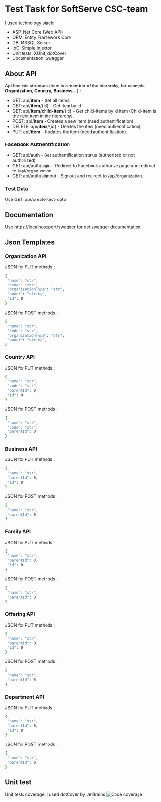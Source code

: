 # Test Task for SoftServe CSC-team

I used technology stack:
- ASP .Net Core (Web API)
- ORM: Entity Framework Core
- DB: MSSQL Server
- IoC: Simple Injector
- Unit tests: XUnit, dotCover
- Documentation: Swagger

## About API
Api has this structure (item is a member of the hierarchy, for example **Organization, Country, Business...**) : 
- GET: api/**item** - Get all items.
- GET: api/**item**/{id} - Get item by id.
- GET: api/**item**/**child-item**/{id} - Get child-items by id item (Child-item is the next item in the hierarchy).
- POST: api/**item** - Creates a new item (need authentification).
- DELETE: api/**item**/{id} - Deletes the item (need authentification).
- PUT: api/**item** - Updates the item (need authentification).
### Facebook Authentification
- GET: api/auth - Get authentification status (authorized or not authorized).
- GET: api/auth/sigin - Redirect to Facebook authorize page and redirect to /api/organization
- GET: api/auth/signout - Signout and redirect to /api/organization.
### Test Data
Use GET: api/create-test-data
## Documentation
Use https://localhost:port/swagger for get swagger documentation.

## Json Templates
### Organization API
JSON for PUT methods :
 ```sh
 {
  "name": "str",
  "code": "str",
  "organizationType": "str",
  "owner": "string",
  "id": 0
}
 ```
 JSON for POST methods :
 ```sh
 {
  "name": "str",
  "code": "str",
  "organizationType": "str",
  "owner": "string",
}
 ```
 ### Country API
 JSON for PUT methods :
 ```sh
 {
  "name": "str",
  "code": "str",
  "parentId": 0,
  "id": 0
}
 ```
 JSON for POST methods :
 ```sh
 {
  "name": "str",
  "code": "str",
  "parentId": 0
}
 ```
 
 ### Business API
 JSON for PUT methods :
 ```sh
 {
  "name": "str",
  "parentId": 0,
  "id": 0
}
 ```
 JSON for POST methods :
 ```sh
 {
  "name": "str",
  "parentId": 0
}
 ```
 ### Family API
 JSON for PUT methods :
 ```sh
 {
  "name": "str",
  "parentId": 0,
  "id": 0
}
 ```
 JSON for POST methods :
 ```sh
 {
  "name": "str",
  "parentId": 0
}
 ```
 ### Offering API
 JSON for PUT methods :
 ```sh
 {
  "name": "str",
  "parentId": 0,
  "id": 0
}
 ```
 JSON for POST methods :
 ```sh
 {
  "name": "str",
  "parentId": 0
}
 ```
 ### Department API
 JSON for PUT methods :
 ```sh
 {
  "name": "str",
  "parentId": 0,
  "id": 0
}
 ```
 JSON for POST methods :
 ```sh
 {
  "name": "str",
  "parentId": 0
}
 ```
## Unit test
Unit tests coverage. I used dotCover by JetBrains
![Code coverage](https://i.ibb.co/R4sMTY2/image.png)
